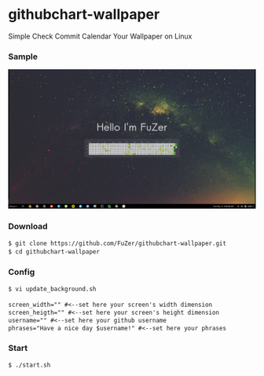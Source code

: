 # githubchart-wallpaper
Simple Check Commit Calendar Your Wallpaper on Linux

### Sample
![](/images/output.png)

### Download

```sh
$ git clone https://github.com/FuZer/githubchart-wallpaper.git
$ cd githubchart-wallpaper
```

### Config

```
$ vi update_background.sh

screen_width="" #<--set here your screen's width dimension
screen_heigth="" #<--set here your screen's height dimension
username="" #<--set here your github username
phrases="Have a nice day $username!" #<--set here your phrases

```

### Start

```
$ ./start.sh
```
